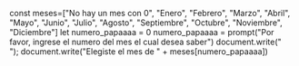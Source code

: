 const meses=["No hay un mes con 0", "Enero", "Febrero", "Marzo", "Abril", "Mayo", "Junio", "Julio", "Agosto", "Septiembre", "Octubre", "Noviembre", "Diciembre"]
let numero_papaaaa = 0
numero_papaaaa = prompt("Por favor, ingrese el numero del mes el cual desea saber")
document.write("</br>");
document.write("Elegiste el mes de " + meses[numero_papaaaa])
